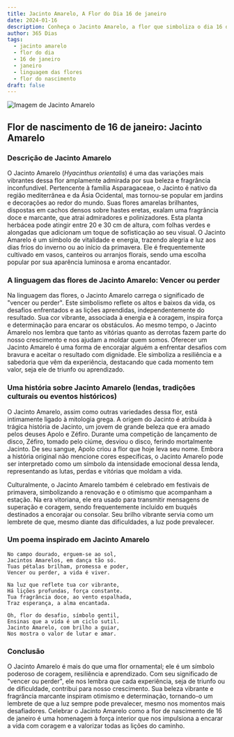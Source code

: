 ```yaml
---
title: Jacinto Amarelo, A Flor do Dia 16 de janeiro
date: 2024-01-16
description: Conheça o Jacinto Amarelo, a flor que simboliza o dia 16 de janeiro e seu significado 'Vencer ou perder'. Explore a beleza e o simbolismo desta flor encantadora.
author: 365 Dias
tags:
  - jacinto amarelo
  - flor do dia
  - 16 de janeiro
  - janeiro
  - linguagem das flores
  - flor do nascimento
draft: false
---
```


![Imagem de Jacinto Amarelo](https://cdn.pixabay.com/photo/2015/04/23/19/03/hyacinth-736516_1280.jpg#center)


## Flor de nascimento de 16 de janeiro: Jacinto Amarelo

### Descrição de Jacinto Amarelo

O Jacinto Amarelo (_Hyacinthus orientalis_) é uma das variações mais vibrantes dessa flor amplamente admirada por sua beleza e fragrância inconfundível. Pertencente à família Asparagaceae, o Jacinto é nativo da região mediterrânea e da Ásia Ocidental, mas tornou-se popular em jardins e decorações ao redor do mundo. Suas flores amarelas brilhantes, dispostas em cachos densos sobre hastes eretas, exalam uma fragrância doce e marcante, que atrai admiradores e polinizadores. Esta planta herbácea pode atingir entre 20 e 30 cm de altura, com folhas verdes e alongadas que adicionam um toque de sofisticação ao seu visual. O Jacinto Amarelo é um símbolo de vitalidade e energia, trazendo alegria e luz aos dias frios do inverno ou ao início da primavera. Ele é frequentemente cultivado em vasos, canteiros ou arranjos florais, sendo uma escolha popular por sua aparência luminosa e aroma encantador.

### A linguagem das flores de Jacinto Amarelo: Vencer ou perder

Na linguagem das flores, o Jacinto Amarelo carrega o significado de "vencer ou perder". Este simbolismo reflete os altos e baixos da vida, os desafios enfrentados e as lições aprendidas, independentemente do resultado. Sua cor vibrante, associada à energia e à coragem, inspira força e determinação para encarar os obstáculos. Ao mesmo tempo, o Jacinto Amarelo nos lembra que tanto as vitórias quanto as derrotas fazem parte do nosso crescimento e nos ajudam a moldar quem somos. Oferecer um Jacinto Amarelo é uma forma de encorajar alguém a enfrentar desafios com bravura e aceitar o resultado com dignidade. Ele simboliza a resiliência e a sabedoria que vêm da experiência, destacando que cada momento tem valor, seja ele de triunfo ou aprendizado.

### Uma história sobre Jacinto Amarelo (lendas, tradições culturais ou eventos históricos)

O Jacinto Amarelo, assim como outras variedades dessa flor, está intimamente ligado à mitologia grega. A origem do Jacinto é atribuída à trágica história de Jacinto, um jovem de grande beleza que era amado pelos deuses Apolo e Zéfiro. Durante uma competição de lançamento de disco, Zéfiro, tomado pelo ciúme, desviou o disco, ferindo mortalmente Jacinto. De seu sangue, Apolo criou a flor que hoje leva seu nome. Embora a história original não mencione cores específicas, o Jacinto Amarelo pode ser interpretado como um símbolo da intensidade emocional dessa lenda, representando as lutas, perdas e vitórias que moldam a vida.

Culturalmente, o Jacinto Amarelo também é celebrado em festivais de primavera, simbolizando a renovação e o otimismo que acompanham a estação. Na era vitoriana, ele era usado para transmitir mensagens de superação e coragem, sendo frequentemente incluído em buquês destinados a encorajar ou consolar. Seu brilho vibrante servia como um lembrete de que, mesmo diante das dificuldades, a luz pode prevalecer.

### Um poema inspirado em Jacinto Amarelo

```
No campo dourado, erguem-se ao sol,  
Jacintos Amarelos, em dança tão só.  
Tuas pétalas brilham, promessa e poder,  
Vencer ou perder, a vida é viver.  

Na luz que reflete tua cor vibrante,  
Há lições profundas, força constante.  
Tua fragrância doce, ao vento espalhada,  
Traz esperança, a alma encantada.  

Oh, flor do desafio, símbolo gentil,  
Ensinas que a vida é um ciclo sutil.  
Jacinto Amarelo, com brilho a guiar,  
Nos mostra o valor de lutar e amar.
```

### Conclusão

O Jacinto Amarelo é mais do que uma flor ornamental; ele é um símbolo poderoso de coragem, resiliência e aprendizado. Com seu significado de "vencer ou perder", ele nos lembra que cada experiência, seja de triunfo ou de dificuldade, contribui para nosso crescimento. Sua beleza vibrante e fragrância marcante inspiram otimismo e determinação, tornando-o um lembrete de que a luz sempre pode prevalecer, mesmo nos momentos mais desafiadores. Celebrar o Jacinto Amarelo como a flor de nascimento de 16 de janeiro é uma homenagem à força interior que nos impulsiona a encarar a vida com coragem e a valorizar todas as lições do caminho.